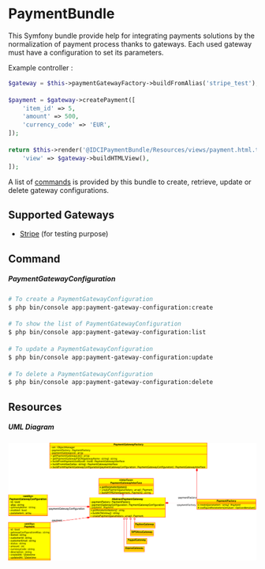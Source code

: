 # PaymentBundle

This Symfony bundle provide help for integrating payments solutions by the normalization of payment process thanks to gateways. Each used gateway must have a configuration to set its parameters.

Example controller :

```php
$gateway = $this->paymentGatewayFactory->buildFromAlias('stripe_test'); // raw alias

$payment = $gateway->createPayment([
    'item_id' => 5,
    'amount' => 500,
    'currency_code' => 'EUR',
]);

return $this->render('@IDCIPaymentBundle/Resources/views/payment.html.twig', [
    'view' => $gateway->buildHTMLView(),
]);
```

A list of [commands](#command) is provided by this bundle to create, retrieve, update or delete gateway configurations.

Supported Gateways
-------

* [Stripe](./Gateway/StripePaymentGateway.php) (for testing purpose)

Command
-------

##### PaymentGatewayConfiguration

```bash
# To create a PaymentGatewayConfiguration
$ php bin/console app:payment-gateway-configuration:create

# To show the list of PaymentGatewayConfiguration
$ php bin/console app:payment-gateway-configuration:list

# To update a PaymentGatewayConfiguration
$ php bin/console app:payment-gateway-configuration:update

# To delete a PaymentGatewayConfiguration
$ php bin/console app:payment-gateway-configuration:delete
```

Resources
---------

##### UML Diagram

![UML Diagram](./Resources/docs/uml-schema.png)

